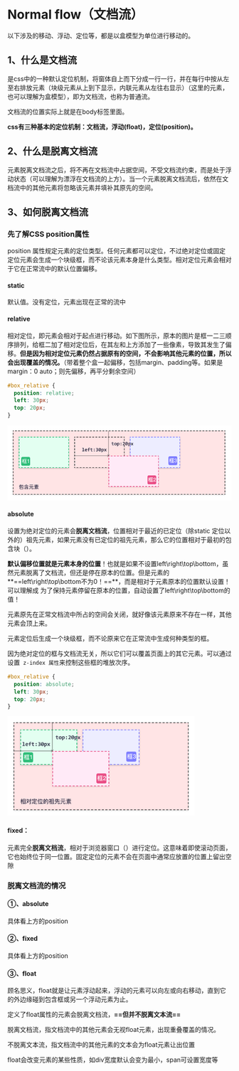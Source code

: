 # Normal flow（文档流）

以下涉及的移动、浮动、定位等，都是以盒模型为单位进行移动的。

## 1、什么是文档流

是css中的一种默认定位机制，将窗体自上而下分成一行一行，并在每行中按从左至右排放元素（块级元素从上到下显示，内联元素从左往右显示）（这里的元素，也可以理解为盒模型），即为文档流，也称为普通流。

文档流的位置实际上就是在body标签里面。

**css有三种基本的定位机制：文档流，浮动(float)，定位(position)。**

## 2、什么是脱离文档流

元素脱离文档流之后，将不再在文档流中占据空间，不受文档流约束，而是处于浮动状态（可以理解为漂浮在文档流的上方）。当一个元素脱离文档流后，依然在文档流中的其他元素将忽略该元素并填补其原先的空间。

## 3、如何脱离文档流

### 先了解CSS position属性

position 属性规定元素的定位类型。任何元素都可以定位，不过绝对定位或固定定位元素会生成一个块级框，而不论该元素本身是什么类型。相对定位元素会相对于它在正常流中的默认位置偏移。

#### **static**

默认值。没有定位，元素出现在正常的流中

#### **relative**

相对定位，即元素会相对于起点进行移动。如下图所示，原本的图片是框一二三顺序排列，给框二加了相对定位后，在其左和上方添加了一些像素，导致其发生了偏移。**但是因为相对定位元素仍然占据原有的空间，不会影响其他元素的位置，所以会出现覆盖的情况。**（带着整个盒一起偏移，包括margin、padding等。如果是margin：0 auto；则先偏移，再平分剩余空间）

```css
#box_relative {
  position: relative;
  left: 30px;
  top: 20px;
}
```

<img src="assets/positioning_relative_example.gif" alt="CSS 相对定位实例" style="zoom:80%;" />

#### **absolute**

设置为绝对定位的元素会**脱离文档流**，位置相对于最近的已定位（除static 定位以外的）祖先元素，如果元素没有已定位的祖先元素，那么它的位置相对于最初的包含块（<body>）。

**默认偏移位置就是元素本身的位置**！也就是如果不设置left\right\top\bottom，虽然元素脱离了文档流，但还是停在原本的位置。但是元素的**==left\right\top\bottom不为0！==**，而是相对于元素原本的位置默认设置！可以理解成 为了保持元素停留在原本的位置，自动设置了left\right\top\bottom的值！

元素原先在正常文档流中所占的空间会关闭，就好像该元素原来不存在一样，其他元素会顶上来。

元素定位后生成一个块级框，而不论原来它在正常流中生成何种类型的框。

因为绝对定位的框与文档流无关，所以它们可以覆盖页面上的其它元素。可以通过设置` z-index 属性`来控制这些框的堆放次序。

```css
#box_relative {
  position: absolute;
  left: 30px;
  top: 20px;
}
```

<img src="assets/positioning_absolute_example.gif" alt="CSS 绝对定位实例" style="zoom:80%;" />

#### **fixed**：

元素完全**脱离文档流**，相对于浏览器窗口（<html>）进行定位。这意味着即使滚动页面，它也始终位于同一位置。固定定位的元素不会在页面中通常应放置的位置上留出空隙

### 脱离文档流的情况

#### ①、absolute

具体看上方的position

#### ②、fixed

具体看上方的position

#### ③、float

顾名思义，float就是让元素浮动起来，浮动的元素可以向左或向右移动，直到它的外边缘碰到包含框或另一个浮动元素为止。

定义了float属性的元素会脱离文档流，**==但并不脱离文本流==**

脱离文档流，指文档流中的其他元素会无视float元素，出现重叠覆盖的情况。

不脱离文本流，指文档流中的其他元素的文本会为float元素让出位置

float会改变元素的某些性质，如div宽度默认会变为最小，span可设置宽度等

